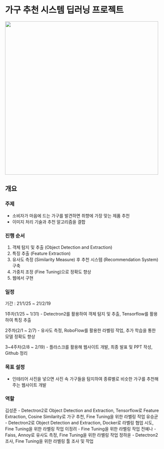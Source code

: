 # 가구 추천 시스템 딥러닝 프로젝트
<img src="https://user-images.githubusercontent.com/71831714/106569428-d8569a80-6577-11eb-8dfa-b49ab0f7a36a.png" width='500'></img>

## 개요 

### 주제
- 소비자가 마음에 드는 가구를 발견하면 취향에 가장 맞는 제품 추천
- 이미지 처리 기술과 추천 알고리즘을 결합

### 진행 순서
1. 객체 탐지 및 추출 (Object Detection and Extraction)
2. 특징 추출 (Feature Extraction)
3. 유사도 측정 (Similarity Measure) 후 추천 시스템 (Recommendation System) 구축
4. 가중치 조정 (Fine Tuning)으로 정확도 향상
5. 웹에서 구현

### 일정
기간 : 21/1/25 ~ 21/2/19

1주차(1/25 ~ 1/31) - Detectron2를 활용하여 객체 탐지 및 추출, Tensorflow를 활용하여 특징 추출

2주차(2/1 ~ 2/7) - 유사도 측정, RoboFlow를 활용한 라벨링 작업, 추가 학습을 통한 모델 정확도 향상

3~4주차(2/8 ~ 2/19) - 플라스크를 활용해 웹사이트 개발, 최종 발표 및 PPT 작성, Github 정리

### 목표 설정
- 인테리어 사진을 넣으면 사진 속 가구들을 탐지하여 종류별로 비슷한 가구를 추천해주는 웹사이트 개발

### 역할
김성준 - Detectron2로 Object Detection and Extraction, Tensorflow로 Feature Extraction, Cosine Similarity로 가구 추천, Fine Tuning을 위한 라벨링 작업
유승균 - Detectron2로 Object Detection and Extraction, Docker로 라벨링 협업 시도, Fine Tuning을 위한 라벨링 작업
이정려 - Fine Tuning을 위한 라벨링 작업
전예나 - Faiss, Annoy로 유사도 측정, Fine Tuning을 위한 라벨링 작업
정하윤 - Detectron2 조사, Fine Tuning을 위한 라벨링 툴 조사 및 작업
